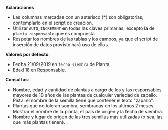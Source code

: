 <div
  class='mu-erd'
  data-entities='{
    "origen": {
      "id": {
        "type": "Integer",
        "pk": true
      },
      "nombre *": {
         "type": "Text"
      },
      "pais *": {
        "type": "Text"
      },
      "latitud": {
        "type": "Decimal"
      },
      "longitud": {
        "type": "Decimal"
      }
    },
    "semilla": {
      "id": {
        "type": "Integer",
        "pk": true
      },
      "nombre *": {
        "type": "Text"
      },
      "anio *": {
        "type": "Integer"
      },
      "tolera_sombra *": {
        "type": "Boolean"
      },
      "origen_id": { 
        "type": "Integer",
        "fk": {
          "to": { "entity": "origen", "column": "id" },
          "type": "many_to_one"
        }
      }
    },    
    "planta": {
      "id": {
        "type": "Integer",
        "pk": true
      },
      "observaciones": {
        "type": "Text"
      },
      "fecha_siembra *": {
        "type": "Date"
      },
      "semilla_id": {
        "type": "Integer",
        "fk": {
          "to": { "entity": "semilla", "column": "id" },
          "type": "many_to_one"
        }
      }
    },
    "responsable": {
      "id": {
        "type": "Integer",
        "pk": true
      },
      "nombre *": {
        "type": "Text"
      },
      "edad *": {
        "type": "Integer"
      }
    },
    "planta_responsable": {
      "planta_id": {
        "type": "Integer",
        "pk": true,
        "fk": {
          "to": { "entity": "planta", "column": "id" },
          "type": "many_to_one"
        }
      },
      "responsable_id": {
        "type": "Integer",
        "pk": true,
        "fk": {
          "to": { "entity": "responsable", "column": "id" },
          "type": "many_to_one"
        }        
      }
    }     
  }'>
</div>

**Aclaraciones**

* Las columnas marcadas con un asterisco (*) son obligatorias, contemplarlo en el script de creación.
* Utilizar `AUTO_INCREMENT` en todas las claves primarias, excepto la de `planta_responsable` que es compuesta.
* Respetar los nombres de las tablas y los campos, ya que el script de inserción de datos provisto hará uso de ellos.

**Valores por defecto**:

* Fecha 21/09/2019 en `fecha_siembra` de Planta.
* Edad 18 en Responsable.

**Consultas**:

* Nombre, edad y cantidad de plantas a cargo de los y las responsables mayores de 18 años de las plantas de cualquier variedad de zapallo. Pista: el nombre de la semilla tiene que contener el texto "zapallo".
* Plantas que no toleran sombra, sembradas en los ultimos 2 meses. Mostrar el nombre de la planta, el país de origen y la fecha de siembra.
* Nombre y lugar de origen de las tres semillas más utilizadas (o sea, las que más plantas tienen).
